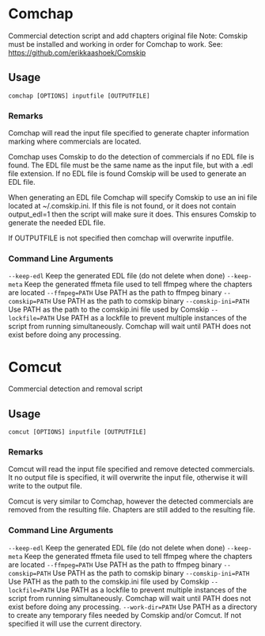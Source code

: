 # Comchap
Commercial detection script and add chapters original file
Note: Comskip must be installed and working in order for Comchap to work.  See: https://github.com/erikkaashoek/Comskip

## Usage
`comchap [OPTIONS] inputfile [OUTPUTFILE]`

### Remarks
Comchap will read the input file specified to generate chapter information marking where commercials are located.

Comchap uses Comskip to do the detection of commercials if no EDL file is found.  The EDL file must be the same name as the input file, but with a .edl file extension.  If no EDL file is found Comskip will be used to generate an EDL file.

When generating an EDL file Comchap will specify Comskip to use an ini file located at ~/.comskip.ini.  If this file is not found, or it does not contain output_edl=1 then the script will make sure it does.  This ensures Comskip to generate the needed EDL file.

If OUTPUTFILE is not specified then comchap will overwrite inputfile.

### Command Line Arguments
  `--keep-edl`           Keep the generated EDL file (do not delete when done)
  `--keep-meta`          Keep the generated ffmeta file used to tell ffmpeg where the chapters are located
  `--ffmpeg=PATH`        Use PATH as the path to ffmpeg binary
  `--comskip=PATH`       Use PATH as the path to comskip binary
  `--comskip-ini=PATH`   Use PATH as the path to the comskip.ini file used by Comskip
  `--lockfile=PATH`      Use PATH as a lockfile to prevent multiple instances of the script from running simultaneously.
                           Comchap will wait until PATH does not exist before doing any processing.

# Comcut
Commercial detection and removal script

## Usage
`comcut [OPTIONS] inputfile [OUTPUTFILE]`

### Remarks
Comcut will read the input file specified and remove detected commercials.  It no output file is specified, it will overwrite the input file, otherwise it will write to the output file.

Comcut is very similar to Comchap, however the detected commercials are removed from the resulting file.  Chapters are still added to the resulting file.

### Command Line Arguments
  `--keep-edl`           Keep the generated EDL file (do not delete when done)
  `--keep-meta`          Keep the generated ffmeta file used to tell ffmpeg where the chapters are located
  `--ffmpeg=PATH`        Use PATH as the path to ffmpeg binary
  `--comskip=PATH`       Use PATH as the path to comskip binary
  `--comskip-ini=PATH`   Use PATH as the path to the comskip.ini file used by Comskip
  `--lockfile=PATH`      Use PATH as a lockfile to prevent multiple instances of the script from running simultaneously.
                           Comchap will wait until PATH does not exist before doing any processing.
  `--work-dir=PATH`      Use PATH as a directory to create any temporary files needed by Comskip and/or Comcut.
                           If not specified it will use the current directory.